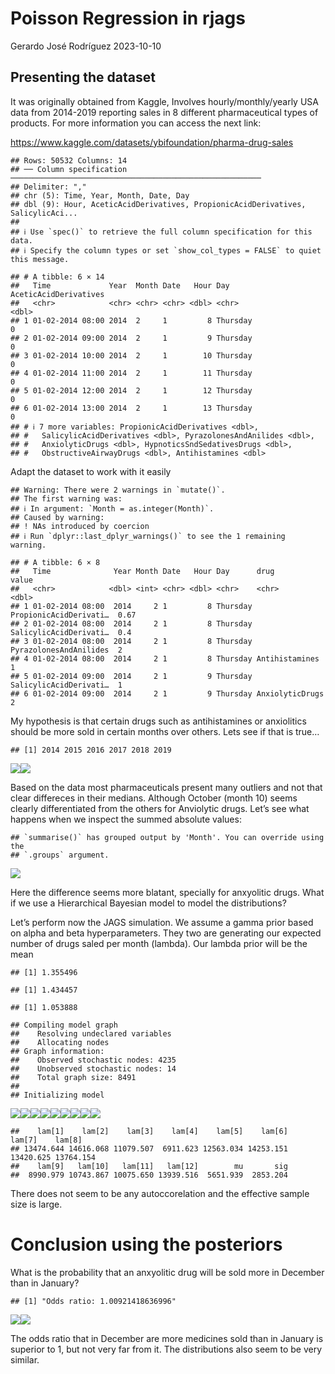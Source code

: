 Poisson Regression in rjags
================
Gerardo José Rodríguez
2023-10-10

## Presenting the dataset

It was originally obtained from Kaggle, Involves hourly/monthly/yearly
USA data from 2014-2019 reporting sales in 8 different pharmaceutical
types of products. For more information you can access the next link:

<https://www.kaggle.com/datasets/ybifoundation/pharma-drug-sales>

    ## Rows: 50532 Columns: 14
    ## ── Column specification ────────────────────────────────────────────────────────
    ## Delimiter: ","
    ## chr (5): Time, Year, Month, Date, Day
    ## dbl (9): Hour, AceticAcidDerivatives, PropionicAcidDerivatives, SalicylicAci...
    ## 
    ## ℹ Use `spec()` to retrieve the full column specification for this data.
    ## ℹ Specify the column types or set `show_col_types = FALSE` to quiet this message.

    ## # A tibble: 6 × 14
    ##   Time             Year  Month Date   Hour Day      AceticAcidDerivatives
    ##   <chr>            <chr> <chr> <chr> <dbl> <chr>                    <dbl>
    ## 1 01-02-2014 08:00 2014  2     1         8 Thursday                     0
    ## 2 01-02-2014 09:00 2014  2     1         9 Thursday                     0
    ## 3 01-02-2014 10:00 2014  2     1        10 Thursday                     0
    ## 4 01-02-2014 11:00 2014  2     1        11 Thursday                     0
    ## 5 01-02-2014 12:00 2014  2     1        12 Thursday                     0
    ## 6 01-02-2014 13:00 2014  2     1        13 Thursday                     0
    ## # ℹ 7 more variables: PropionicAcidDerivatives <dbl>,
    ## #   SalicylicAcidDerivatives <dbl>, PyrazolonesAndAnilides <dbl>,
    ## #   AnxiolyticDrugs <dbl>, HypnoticsSndSedativesDrugs <dbl>,
    ## #   ObstructiveAirwayDrugs <dbl>, Antihistamines <dbl>

Adapt the dataset to work with it easily

    ## Warning: There were 2 warnings in `mutate()`.
    ## The first warning was:
    ## ℹ In argument: `Month = as.integer(Month)`.
    ## Caused by warning:
    ## ! NAs introduced by coercion
    ## ℹ Run `dplyr::last_dplyr_warnings()` to see the 1 remaining warning.

    ## # A tibble: 6 × 8
    ##   Time              Year Month Date   Hour Day      drug                   value
    ##   <chr>            <dbl> <int> <chr> <dbl> <chr>    <chr>                  <dbl>
    ## 1 01-02-2014 08:00  2014     2 1         8 Thursday PropionicAcidDerivati…  0.67
    ## 2 01-02-2014 08:00  2014     2 1         8 Thursday SalicylicAcidDerivati…  0.4 
    ## 3 01-02-2014 08:00  2014     2 1         8 Thursday PyrazolonesAndAnilides  2   
    ## 4 01-02-2014 08:00  2014     2 1         8 Thursday Antihistamines          1   
    ## 5 01-02-2014 09:00  2014     2 1         9 Thursday SalicylicAcidDerivati…  1   
    ## 6 01-02-2014 09:00  2014     2 1         9 Thursday AnxiolyticDrugs         2

My hypothesis is that certain drugs such as antihistamines or
anxiolitics should be more sold in certain months over others. Lets see
if that is true…

    ## [1] 2014 2015 2016 2017 2018 2019

![](Bayesian-Hierarchical_files/figure-gfm/unnamed-chunk-3-1.png)<!-- -->![](Bayesian-Hierarchical_files/figure-gfm/unnamed-chunk-3-2.png)<!-- -->

Based on the data most pharmaceuticals present many outliers and not
that clear differeces in their medians. Although October (month 10)
seems clearly differentiated from the others for Anviolytic drugs. Let’s
see what happens when we inspect the summed absolute values:

    ## `summarise()` has grouped output by 'Month'. You can override using the
    ## `.groups` argument.

![](Bayesian-Hierarchical_files/figure-gfm/unnamed-chunk-4-1.png)<!-- -->

Here the difference seems more blatant, specially for anxyolitic drugs.
What if we use a Hierarchical Bayesian model to model the distributions?

Let’s perform now the JAGS simulation. We assume a gamma prior based on
alpha and beta hyperparameters. They two are generating our expected
number of drugs saled per month (lambda). Our lambda prior will be the
mean

    ## [1] 1.355496

    ## [1] 1.434457

    ## [1] 1.053888

    ## Compiling model graph
    ##    Resolving undeclared variables
    ##    Allocating nodes
    ## Graph information:
    ##    Observed stochastic nodes: 4235
    ##    Unobserved stochastic nodes: 14
    ##    Total graph size: 8491
    ## 
    ## Initializing model

![](Bayesian-Hierarchical_files/figure-gfm/unnamed-chunk-6-1.png)<!-- -->![](Bayesian-Hierarchical_files/figure-gfm/unnamed-chunk-6-2.png)<!-- -->![](Bayesian-Hierarchical_files/figure-gfm/unnamed-chunk-6-3.png)<!-- -->![](Bayesian-Hierarchical_files/figure-gfm/unnamed-chunk-6-4.png)<!-- -->![](Bayesian-Hierarchical_files/figure-gfm/unnamed-chunk-6-5.png)<!-- -->![](Bayesian-Hierarchical_files/figure-gfm/unnamed-chunk-6-6.png)<!-- -->![](Bayesian-Hierarchical_files/figure-gfm/unnamed-chunk-6-7.png)<!-- -->![](Bayesian-Hierarchical_files/figure-gfm/unnamed-chunk-6-8.png)<!-- -->![](Bayesian-Hierarchical_files/figure-gfm/unnamed-chunk-6-9.png)<!-- -->

    ##    lam[1]    lam[2]    lam[3]    lam[4]    lam[5]    lam[6]    lam[7]    lam[8] 
    ## 13474.644 14616.068 11079.507  6911.623 12563.034 14253.151 13420.625 13764.154 
    ##    lam[9]   lam[10]   lam[11]   lam[12]        mu       sig 
    ##  8990.979 10743.867 10075.650 13939.516  5651.939  2853.204

There does not seem to be any autoccorelation and the effective sample
size is large.

# Conclusion using the posteriors

What is the probability that an anxyolitic drug will be sold more in
December than in January?

    ## [1] "Odds ratio: 1.00921418636996"

![](Bayesian-Hierarchical_files/figure-gfm/unnamed-chunk-7-1.png)<!-- -->![](Bayesian-Hierarchical_files/figure-gfm/unnamed-chunk-7-2.png)<!-- -->

The odds ratio that in December are more medicines sold than in January
is superior to 1, but not very far from it. The distributions also seem
to be very similar.
